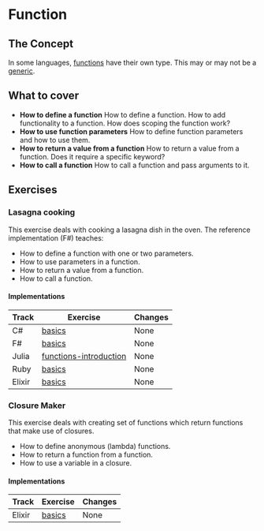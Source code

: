 # Function

## The Concept

In some languages, [functions][concept-functions] have their own type. This may or may not be a [generic][concept-generics].

## What to cover

- **How to define a function** How to define a function. How to add functionality to a function. How does scoping the function work?
- **How to use function parameters** How to define function parameters and how to use them.
- **How to return a value from a function** How to return a value from a function. Does it require a specific keyword?
- **How to call a function** How to call a function and pass arguments to it.

## Exercises

### Lasagna cooking

This exercise deals with cooking a lasagna dish in the oven. The reference implementation (F#) teaches:

- How to define a function with one or two parameters.
- How to use parameters in a function.
- How to return a value from a function.
- How to call a function.

#### Implementations

| Track  | Exercise                                       | Changes |
| ------ | ---------------------------------------------- | ------- |
| C#     | [basics][implementation-csharp]                | None    |
| F#     | [basics][implementation-fsharp]                | None    |
| Julia  | [functions-introduction][implementation-julia] | None    |
| Ruby   | [basics][implementation-ruby]                  | None    |
| Elixir | [basics][implementation-elixir-lasagna]        | None    |

### Closure Maker

This exercise deals with creating set of functions which return functions that make use of closures.

- How to define anonymous (lambda) functions.
- How to return a function from a function.
- How to use a variable in a closure.

#### Implementations

| Track  | Exercise                                     | Changes |
| ------ | -------------------------------------------- | ------- |
| Elixir | [basics][implementation-elixir-closuremaker] | None    |

[implementation-csharp]: ../../languages/csharp/exercises/concept/basics/.docs/introduction.md
[implementation-fsharp]: ../../languages/fsharp/exercises/concept/lasagna/.docs/introduction.md
[implementation-julia]: ../../languages/julia/exercises/concept/lasagna/.docs/introduction.md
[implementation-ruby]: ../../languages/ruby/exercises/concept/lasagna/.docs/introduction.md
[implementation-elixir-lasagna]: ../../languages/elixir/exercises/concept/lasagna/.docs/introduction.md
[implementation-elixir-closuremaker]: ../../languages/elixir/exercises/concept/secrets/.docs/introduction.md
[concept-functions]: ../concepts/functions.md
[concept-generics]: ../concepts/generics.md
